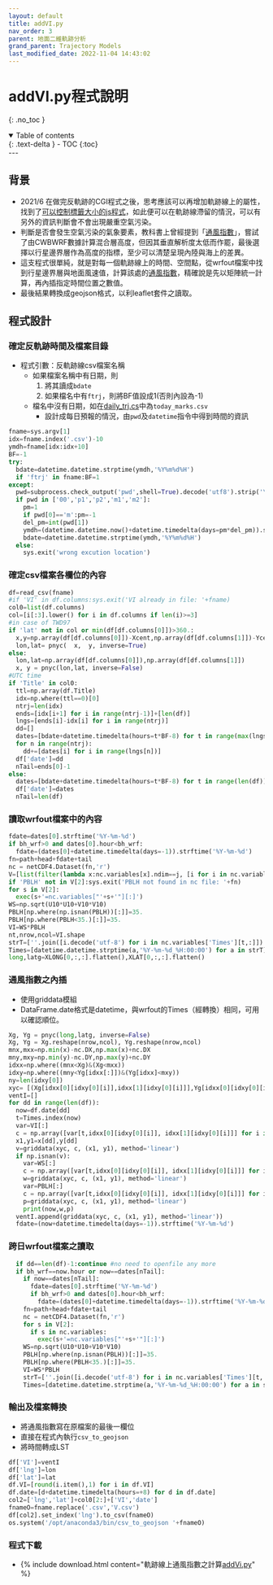```yaml
---
layout: default
title: addVI.py
nav_order: 3
parent: 地面二維軌跡分析
grand_parent: Trajectory Models
last_modified_date: 2022-11-04 14:43:02
---
```


# addVI.py程式說明
{: .no_toc }

<details open markdown="block">
  <summary>
    Table of contents
  </summary>
  {: .text-delta }
- TOC
{:toc}
</details>
---

## 背景
- 2021/6 在做完反軌跡的CGI程式之後，思考應該可以再增加軌跡線上的屬性，找到了[可以控制標籤大小的js程式]()，如此便可以在軌跡線滯留的情況，可以有另外的資訊判斷會不會出現嚴重空氣污染。
- 判斷是否會發生空氣污染的氣象要素，教科書上曾經提到「[通風指數][VI]」，嘗試了由CWBWRF數據計算混合層高度，但因其垂直解析度太低而作罷，最後選擇以行星邊界層作為高度的指標，至少可以清楚呈現內陸與海上的差異。
- 這支程式很單純，就是對每一個軌跡線上的時間、空間點，從wrfout檔案中找到行星邊界層與地面風速值，計算該處的[通風指數][VI]，精確說是先以矩陣統一計算，再內插指定時間位置之數值。
- 最後結果轉換成geojson格式，以利leaflet套件之讀取。

## 程式設計
### 確定反軌跡時間及檔案目錄
- 程式引數：反軌跡線csv檔案名稱
  - 如果檔案名稱中有日期，則
    1. 將其讀成`bdate`
    1. 如果檔名中有`ftrj`，則將BF值設成1(否則內設為-1)
  - 檔名中沒有日期，如在[daily_trj.cs](https://sinotec2.github.io/Focus-on-Air-Quality/TrajModels/ftuv10/daily_traj_cs/)中為`today_marks.csv`
    - 設計成每日預報的情況，由`pwd`及`datetime`指令中得到時間的資訊

```python
fname=sys.argv[1]
idx=fname.index('.csv')-10
ymdh=fname[idx:idx+10]
BF=-1
try:
  bdate=datetime.datetime.strptime(ymdh,'%Y%m%d%H')
  if 'ftrj' in fname:BF=1
except:
  pwd=subprocess.check_output('pwd',shell=True).decode('utf8').strip('\n').split('/')[-1]
  if pwd in ['00','p1','p2','m1','m2']:
    pm=1
    if pwd[0]=='m':pm=-1
    del_pm=int(pwd[1])
    ymdh=(datetime.datetime.now()+datetime.timedelta(days=pm*del_pm)).strftime('%Y%m%d')+'12'
    bdate=datetime.datetime.strptime(ymdh,'%Y%m%d%H')
  else:
    sys.exit('wrong excution location')
```

### 確定csv檔案各欄位的內容

```python
df=read_csv(fname)
#if 'VI' in df.columns:sys.exit('VI already in file: '+fname)
col0=list(df.columns)
col=[i[:3].lower() for i in df.columns if len(i)>=3]
#in case of TWD97
if 'lat' not in col or min(df[df.columns[0]])>360.:
  x,y=np.array(df[df.columns[0]])-Xcent,np.array(df[df.columns[1]])-Ycent
  lon,lat= pnyc(  x,  y, inverse=True)
else:
  lon,lat=np.array(df[df.columns[0]]),np.array(df[df.columns[1]])
  x, y = pnyc(lon,lat, inverse=False)
#UTC time
if 'Title' in col0:
  ttl=np.array(df.Title)
  idx=np.where(ttl==0)[0]
  ntrj=len(idx)
  ends=[idx[i+1] for i in range(ntrj-1)]+[len(df)]
  lngs=[ends[i]-idx[i] for i in range(ntrj)]
  dd=[]
  dates=[bdate+datetime.timedelta(hours=t*BF-8) for t in range(max(lngs))]
  for n in range(ntrj):
    dd+=[dates[i] for i in range(lngs[n])]
  df['date']=dd
  nTail=ends[0]-1
else:
  dates=[bdate+datetime.timedelta(hours=t*BF-8) for t in range(len(df))]
  df['date']=dates
  nTail=len(df)
```

### 讀取wrfout檔案中的內容

```python
fdate=dates[0].strftime('%Y-%m-%d')
if bh_wrf>0 and dates[0].hour<bh_wrf:
  fdate=(dates[0]+datetime.timedelta(days=-1)).strftime('%Y-%m-%d')
fn=path+head+fdate+tail
nc = netCDF4.Dataset(fn,'r')
V=[list(filter(lambda x:nc.variables[x].ndim==j, [i for i in nc.variables])) for j in [1,2,3,4]]
if 'PBLH' not in V[2]:sys.exit('PBLH not found in nc file: '+fn)
for s in V[2]:
  exec(s+'=nc.variables["'+s+'"][:]')
WS=np.sqrt(U10*U10+V10*V10)
PBLH[np.where(np.isnan(PBLH))[:]]=35.
PBLH[np.where(PBLH<35.)[:]]=35.
VI=WS*PBLH
nt,nrow,ncol=VI.shape
strT=[''.join([i.decode('utf-8') for i in nc.variables['Times'][t,:]]) for t in range(nt)]
Times=[datetime.datetime.strptime(a,'%Y-%m-%d_%H:00:00') for a in strT]
long,latg=XLONG[0,:,:].flatten(),XLAT[0,:,:].flatten()
```

### 通風指數之內插
- 使用griddata模組
- DataFrame.date格式是datetime，與wrfout的Times（經轉換）相同，可用以確認順位。

```python
Xg, Yg = pnyc(long,latg, inverse=False)
Xg, Yg = Xg.reshape(nrow,ncol), Yg.reshape(nrow,ncol)
mnx,mxx=np.min(x)-nc.DX,np.max(x)+nc.DX
mny,mxy=np.min(y)-nc.DY,np.max(y)+nc.DY
idxx=np.where((mnx<Xg)&(Xg<mxx))
idxy=np.where((mny<Yg[idxx[:]])&(Yg[idxx]<mxy))
ny=len(idxy[0])
xyc= [(Xg[idxx[0][idxy[0][i]],idxx[1][idxy[0][i]]],Yg[idxx[0][idxy[0][i]],idxx[1][idxy[0][i]]]) for i in range(ny)]
ventI=[]
for dd in range(len(df)):
  now=df.date[dd]
  t=Times.index(now)
  var=VI[:]
  c = np.array([var[t,idxx[0][idxy[0][i]], idxx[1][idxy[0][i]]] for i in range(ny)])
  x1,y1=x[dd],y[dd]
  v=griddata(xyc, c, (x1, y1), method='linear')
  if np.isnan(v):
    var=WS[:]
    c = np.array([var[t,idxx[0][idxy[0][i]], idxx[1][idxy[0][i]]] for i in range(ny)])
    w=griddata(xyc, c, (x1, y1), method='linear')
    var=PBLH[:]
    c = np.array([var[t,idxx[0][idxy[0][i]], idxx[1][idxy[0][i]]] for i in range(ny)])
    p=griddata(xyc, c, (x1, y1), method='linear')
    print(now,w,p)
  ventI.append(griddata(xyc, c, (x1, y1), method='linear'))
  fdate=(now+datetime.timedelta(days=-1)).strftime('%Y-%m-%d')
```

### 跨日wrfout檔案之讀取

```python
  if dd==len(df)-1:continue #no need to openfile any more
  if bh_wrf==now.hour or now==dates[nTail]:
    if now==dates[nTail]:
      fdate=dates[0].strftime('%Y-%m-%d')
      if bh_wrf>0 and dates[0].hour<bh_wrf:
        fdate=(dates[0]+datetime.timedelta(days=-1)).strftime('%Y-%m-%d')
    fn=path+head+fdate+tail
    nc = netCDF4.Dataset(fn,'r')
    for s in V[2]:
      if s in nc.variables:
        exec(s+'=nc.variables["'+s+'"][:]')
    WS=np.sqrt(U10*U10+V10*V10)
    PBLH[np.where(np.isnan(PBLH))[:]]=35.
    PBLH[np.where(PBLH<35.)[:]]=35.
    VI=WS*PBLH
    strT=[''.join([i.decode('utf-8') for i in nc.variables['Times'][t,:]]) for t in range(nt)]
    Times=[datetime.datetime.strptime(a,'%Y-%m-%d_%H:00:00') for a in strT]
```

### 輸出及檔案轉換
- 將通風指數寫在原檔案的最後一欄位
- 直接在程式內執行`csv_to_geojson`
- 將時間轉成LST

```python
df['VI']=ventI
df['lng']=lon
df['lat']=lat
df.VI=[round(i.item(),1) for i in df.VI]
df.date=[d+datetime.timedelta(hours=+8) for d in df.date]
col2=['lng','lat']+col0[2:]+['VI','date']
fnameO=fname.replace('.csv','V.csv')
df[col2].set_index('lng').to_csv(fnameO)
os.system('/opt/anaconda3/bin/csv_to_geojson '+fnameO)
```

### 程式下載

- {% include download.html content="軌跡線上通風指數之計算[addVi.py](https://github.com/sinotec2/Focus-on-Air-Quality/blob/main/TrajModels/ftuv10/addVI.py)" %}

[VI]: <https://www2.gov.bc.ca/gov/content/environment/air-land-water/air/air-pollution/smoke-burning/ventilation-index#:~:text=The%20Ventilation%20Index%20is%20a,will%20mix%20into%20the%20air.> "通風指數(Ventilation Index, VI)：系指一個地區的平均風速、與其混合層高度之乘積。"